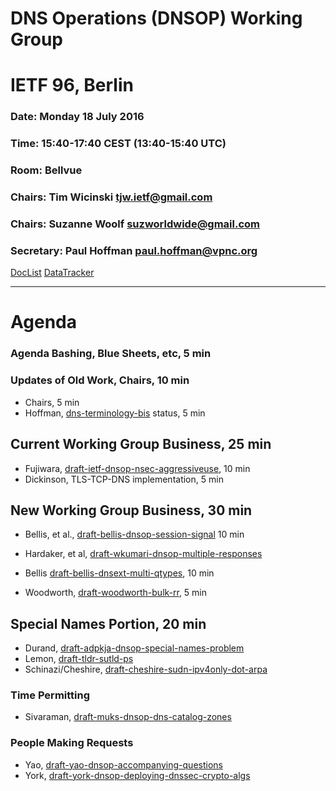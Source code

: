# DNS Operations (DNSOP) Working Group 
# IETF 96, Berlin

### Date: Monday 18 July 2016
### Time: 15:40-17:40 CEST (13:40-15:40 UTC)
### Room: Bellvue
### Chairs: Tim Wicinski <tjw.ietf@gmail.com>
### Chairs: Suzanne Woolf <suzworldwide@gmail.com>

### Secretary: Paul Hoffman <paul.hoffman@vpnc.org>

[DocList](https://svn.tools.ietf.org/svn/wg/dnsop/doclist.html)
[DataTracker](https://datatracker.ietf.org/wg/dnsop/documents/)

---
# Agenda
###  Agenda Bashing, Blue Sheets, etc,  5 min

### Updates of Old Work, Chairs, 10 min
* Chairs, 5 min
* Hoffman, [dns-terminology-bis](https://datatracker.ietf.org/doc/draft-ietf-dnsop-terminology-bis/) status, 5 min

## Current Working Group Business, 25 min
* Fujiwara, [draft-ietf-dnsop-nsec-aggressiveuse](https://datatracker.ietf.org/doc/draft-ietf-dnsop-nsec-aggressiveuse/), 10 min
* Dickinson, TLS-TCP-DNS implementation, 5 min 

## New Working Group Business, 30 min
* Bellis, et al., [draft-bellis-dnsop-session-signal](https://datatracker.ietf.org/doc/draft-bellis-dnsop-session-signal/) 10 min

* Hardaker, et al, [draft-wkumari-dnsop-multiple-responses](https://datatracker.ietf.org/doc/draft-wkumari-dnsop-multiple-responses/)
* Bellis [draft-bellis-dnsext-multi-qtypes](https://datatracker.ietf.org/doc/draft-bellis-dnsext-multi-qtypes/), 10 min

* Woodworth, [draft-woodworth-bulk-rr](https://datatracker.ietf.org/doc/draft-woodworth-bulk-rr/), 5 min

## Special Names Portion, 20 min
* Durand, [draft-adpkja-dnsop-special-names-problem](https://datatracker.ietf.org/doc/draft-adpkja-dnsop-special-names-problem/)
* Lemon, [draft-tldr-sutld-ps](https://datatracker.ietf.org/doc/draft-tldr-sutld-ps/)
* Schinazi/Cheshire, [draft-cheshire-sudn-ipv4only-dot-arpa](https://datatracker.ietf.org/doc/draft-cheshire-sudn-ipv4only-dot-arpa/)

### Time Permitting
* Sivaraman, [draft-muks-dnsop-dns-catalog-zones](https://datatracker.ietf.org/doc/draft-muks-dnsop-dns-catalog-zones/)

### People Making Requests
* Yao, [draft-yao-dnsop-accompanying-questions](https://datatracker.ietf.org/doc/draft-yao-dnsop-accompanying-questions/)
* York, [draft-york-dnsop-deploying-dnssec-crypto-algs](https://datatracker.ietf.org/doc/draft-york-dnsop-deploying-dnssec-crypto-algs/)
